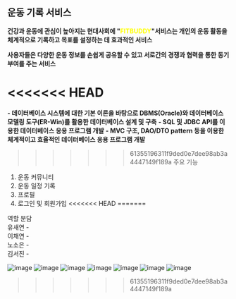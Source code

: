 ## **운동 기록 서비스**

**건강과 운동에 관심이 높아지는 현대사회에 "<span style="color:yellow;">FITBUDDY</span>"서비스는 개인의 운동 활동을 체계적으로 기록하고 목표를 설정하는 데 효과적인 서비스**

**사용자들은 다양한 운동 정보를 손쉽게 공유할 수 있고 서로간의 경쟁과 협력을 통한 동기부여를 주는 서비스**

<<<<<<< HEAD
=======

**- 데이터베이스 시스템에 대한 기본 이론을 바탕으로 DBMS(Oracle)와 데이터베이스 모델링 도구(ER-Win)를 활용한 데이터베이스 설계 및 구축**
**- SQL 및 JDBC API를 이용한 데이터베이스 응용 프로그램 개발**
**- MVC 구조, DAO/DTO pattern 등을 이용한 체계적이고 효율적인 데이터베이스 응용 프로그램 개발**


>>>>>>> 61355196311f9ded0e7dee98ab3a4447149f189a
주요 기능
1. 운동 커뮤니티
2. 운동 일정 기록
3. 프로필
4. 로그인 및 회원가입
<<<<<<< HEAD
=======

역할 분담<br>
유새연 -<br>
이채연 -<br>
노소은 -<br>
김서진 -<br>

![image](https://github.com/YooSaeyeon/Fitbuddy-Project/assets/126438004/63a883ab-ed8c-4f01-88a1-447d0ea79284)
![image](https://github.com/YooSaeyeon/Fitbuddy-Project/assets/126438004/001ba94b-d6c5-4344-a052-d3a298e1ce19)
![image](https://github.com/YooSaeyeon/Fitbuddy-Project/assets/126438004/66b8db26-3bb4-43f4-824f-e764cd611180)
![image](https://github.com/YooSaeyeon/Fitbuddy-Project/assets/126438004/0beb28d6-87db-4cbc-ac2b-1a9ccff296e0)
![image](https://github.com/YooSaeyeon/Fitbuddy-Project/assets/126438004/c25c6f58-501f-4c5c-afd0-210ebdd7000f)
![image](https://github.com/YooSaeyeon/Fitbuddy-Project/assets/126438004/80d4cdb1-9556-46d8-96f2-bf69266d9e43)
![image](https://github.com/YooSaeyeon/Fitbuddy-Project/assets/126438004/7124c90c-2dfb-4479-93c2-a416a12143a9)
>>>>>>> 61355196311f9ded0e7dee98ab3a4447149f189a
